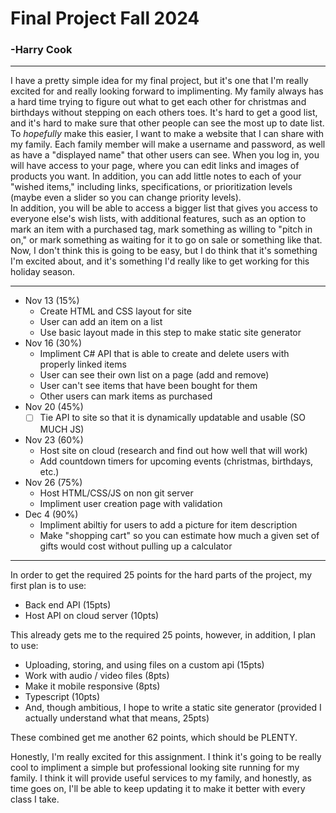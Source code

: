 # Final Project Fall 2024
### -Harry Cook
---
I have a pretty simple idea for my final project, but it's one that I'm really excited for and really looking forward to implimenting. My family always has a hard time trying to figure out what to get each other for christmas and birthdays without stepping on each others toes. It's hard to get a good list, and it's hard to make sure that other people can see the most up to date list.\
To *hopefully* make this easier, I want to make a website that I can share with my family. Each family member will make a username and password, as well as have a "displayed name" that other users can see. When you log in, you will have access to your page, where you can edit links and images of products you want. In addition, you can add little notes to each of your "wished items," including links, specifications, or prioritization levels (maybe even a slider so you can change priority levels).\
In addition, you will be able to access a bigger list that gives you access to everyone else's wish lists, with additional features, such as an option to mark an item with a purchased tag, mark something as willing to "pitch in on," or mark something as waiting for it to go on sale or something like that.\
Now, I don't think this is going to be easy, but I do think that it's something I'm excited about, and it's something I'd really like to get working for this holiday season.

---
* Nov 13 (15%)
     - Create HTML and CSS layout for site
     - User can add an item on a list
     - Use basic layout made in this step to make static site generator
* Nov 16 (30%)
    - Impliment C# API that is able to create and delete users with properly linked items
    - User can see their own list on a page (add and remove)
    - User can't see items that have been bought for them
    - Other users can mark items as purchased
* Nov 20 (45%)
    - [ ] Tie API to site so that it is dynamically updatable and usable (SO MUCH JS)
* Nov 23 (60%)
    - Host site on cloud (research and find out how well that will work)
    - Add countdown timers for upcoming events (christmas, birthdays, etc.)
* Nov 26 (75%)
    - Host HTML/CSS/JS on non git server
    - Impliment user creation page with validation
* Dec 4 (90%)
    - Impliment abiltiy for users to add a picture for item description
    - Make "shopping cart" so you can estimate how much a given set of gifts would cost without pulling up a calculator
---

In order to get the required 25 points for the hard parts of the project, my first plan is to use:
* Back end API (15pts)
* Host API on cloud server (10pts)

This already gets me to the required 25 points, however, in addition, I plan to use:
* Uploading, storing, and using files on a custom api (15pts)
* Work with audio / video files (8pts)
* Make it mobile responsive (8pts)
* Typescript (10pts)
* And, though ambitious, I hope to write a static site generator (provided I actually understand what that means, 25pts)

These combined get me another 62 points, which should be PLENTY.

Honestly, I'm really excited for this assignment. I think it's going to be really cool to impliment a simple but professional looking site running for my family. I think it will provide useful services to my family, and honestly, as time goes on, I'll be able to keep updating it to make it better with every class I take.